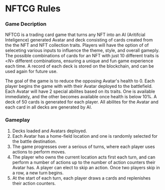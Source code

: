 # NFTCG Rules

### Game Decription
NFTCG is a trading card game that turns any NFT into an AI (Aritifcial Inteligence) generated Avatar and deck consisting of cards created from the the NFT and NFT collection traits. Players will have the option of of seleceting various inputs to influence the theme, style, and overall gameply. The possible combinations of cards for an NFT with just 10 different traits is <*N*> different combinations, ensuring a unique and fun game experience each time. A record of each deck is stored on the blockchain, and can be used again for future use.

The goal of the game is to reduce the opposing Avatar's health to 0. Each player begins the game with with their Avatar deployed to the battlefield. Each Avatar will have 2 special abilites based on its traits. One is available immediately, and the other becomes available once health is below 10%. A deck of 50 cards is generated for each player. All abilites for the Avatar and each card in all decks are generated by AI.

### Gameplay
1. Decks loaded and Avatars deployed.
2. Each Avatar has a home-field location and one is randomly selected for the battle destination.
3. The game progresses over a serious of turns, where each player uses actions to perform moves.
4. The player who owns the current location acts first each turn, and can perform a number of actions up to the number of action counters their Avatar has. A player can elect to skip an action. Once two players skip in a row, a new turn begins.
5. At the start of each turn, each player draws a cards and replenishes their action counters.



